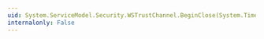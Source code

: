 ```yaml
---
uid: System.ServiceModel.Security.WSTrustChannel.BeginClose(System.TimeSpan,System.AsyncCallback,System.Object)
internalonly: False
---
```

